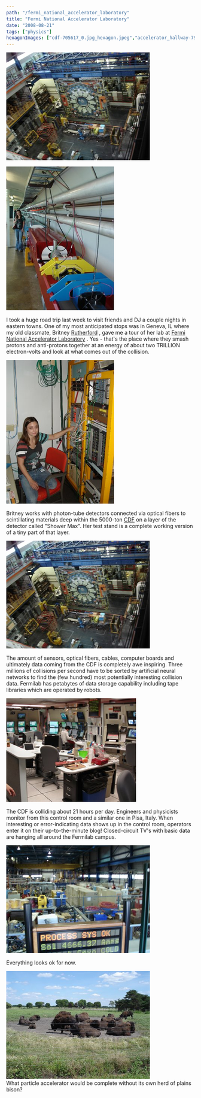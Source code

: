 ```yaml
---
path: "/fermi_national_accelerator_laboratory"
title: "Fermi National Accelerator Laboratory"
date: "2008-08-21"
tags: ["physics"]
hexagonImages: ["cdf-705617_0.jpg_hexagon.jpeg","accelerator_hallway-790600.jpg_hexagon.jpeg","test_stand-789230.jpg_hexagon.jpeg","cdf-705617.jpg_hexagon.jpeg","control_room-799991.jpg_hexagon.jpeg","ok-754353.jpg_hexagon.jpeg","bison-729942.jpg_hexagon.jpeg"]
---
```


 [![](cdf-705617_0.jpg)](cdf-705617_0.jpg)

![](accelerator_hallway-790600.jpg)  
  
I took a huge road trip last week to visit friends and DJ a couple nights in eastern towns. One of my most anticipated stops was in Geneva, IL where my old classmate, Britney [Rutherford](http://en.wikipedia.org/wiki/Ernest_Rutherford) , gave me a tour of her lab at [Fermi National Accelerator Laboratory](http://en.wikipedia.org/wiki/Fermilab) . Yes - that's the place where they smash protons and anti-protons together at an energy of about two TRILLION electron-volts and look at what comes out of the collision.  
  

![](test_stand-789230.jpg)

  
  
Britney works with photon-tube detectors connected via optical fibers to scintillating materials deep within the 5000-ton [CDF](http://www-cdf.fnal.gov/virtualtour/) on a layer of the detector called "Shower Max". Her test stand is a complete working version of a tiny part of that layer.  
  
  

![](cdf-705617.jpg)

  
  
The amount of sensors, optical fibers, cables, computer boards and ultimately data coming from the CDF is completely awe inspiring. Three millions of collisions per second have to be sorted by artificial neural networks to find the (few hundred) most potentially interesting collision data. Fermilab has petabytes of data storage capability including tape libraries which are operated by robots.  
  
  

![](control_room-799991.jpg)

  
The CDF is colliding about 21 hours per day. Engineers and physicists monitor from this control room and a similar one in Pisa, Italy. When interesting or error-indicating data shows up in the control room, operators enter it on their up-to-the-minute blog! Closed-circuit TV's with basic data are hanging all around the Fermilab campus.  
  

![](ok-754353.jpg)

  
Everything looks ok for now.  
  

![](bison-729942.jpg)  
What particle accelerator would be complete without its own herd of plains bison?

